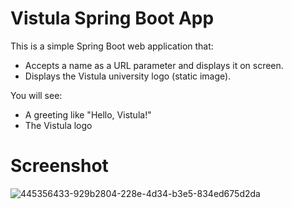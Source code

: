# Vistula Spring Boot App

This is a simple Spring Boot web application that:
- Accepts a name as a URL parameter and displays it on screen.
- Displays the Vistula university logo (static image).

You will see:

- A greeting like "Hello, Vistula!"
- The Vistula logo

# Screenshot
![445356433-929b2804-228e-4d34-b3e5-834ed675d2da](https://github.com/user-attachments/assets/5c04971f-154c-4c5e-bf33-ad35be5701a8)


